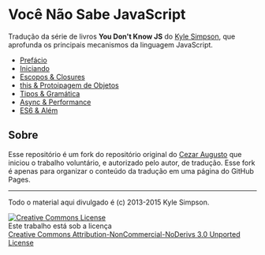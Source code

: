 # Você Não Sabe JavaScript

Tradução da série de livros **You Don't Know JS** do [Kyle Simpson](https://github.com/getify/), que aprofunda os principais mecanismos da linguagem JavaScript.

* [Prefácio](./preface.md)
* [Iniciando](./01-up-and-going/)
* [Escopos & Closures](02-scope-and-closures/)
* [this & Protoipagem de Objetos](03-this-and-object-prototypes/)
* [Tipos & Gramática](04-types-and-grammar/)
* [Async & Performance](05-async-and-performance/)
* [ES6 & Além](06-es6-and-beyond/)

## Sobre
Esse repositório é um fork do repositório original do [Cezar Augusto](http://github.com/cezaraugusto) que iniciou o trabalho voluntário, e autorizado pelo autor, de tradução. Esse fork é apenas para organizar o conteúdo da tradução em uma página do GitHub Pages.

---

Todo o material aqui divulgado é (c) 2013-2015 Kyle Simpson.

<a rel="license" href="http://creativecommons.org/licenses/by-nc-nd/3.0/"><img alt="Creative Commons License" style="border-width:0" src="https://i.creativecommons.org/l/by-nc-nd/3.0/88x31.png" /></a><br />Este trabalho está sob a licença <br> <a rel="license" href="http://creativecommons.org/licenses/by-nc-nd/3.0/">Creative Commons Attribution-NonCommercial-NoDerivs 3.0 Unported License</a>
